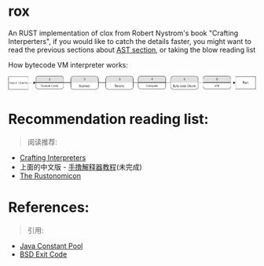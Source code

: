 # rox
An RUST implementation of clox from Robert Nystrom's book "Crafting Interperters", if you would like to catch the details faster, you might want to read the previous sections about [AST section](https://craftinginterpreters.com/a-tree-walk-interpreter.html), or taking the blow reading list

How bytecode VM interpreter works:

<aside name="header">
<img src="https://github.com/Kangaxx-0/rox/blob/main/assets/rox_flow.png" alt="diagram" />
</aside>

# Recommendation reading list:
> 阅读推荐:
- [Crafting Interpreters](https://github.com/munificent/craftinginterpreters)
- 上面的中文版 - [手撸解释器教程](https://github.com/GuoYaxiang/craftinginterpreters_zh)(未完成)
- [The Rustonomicon](https://doc.rust-lang.org/nomicon/)

# References:
> 引用:
- [Java Constant Pool](https://docs.oracle.com/javase/specs/jvms/se18/html/jvms-4.html)
- [BSD Exit Code](https://github.com/openbsd/src/blob/master/include/sysexits.h)

